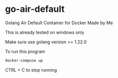 # go-air-default
Golang Air Default Container for Docker Made by Me

This is already tested on windows only

Make sure use golang version >= 1.22.0

To run this program
```bash
docker-compose up
```

CTRL + C to stop running
